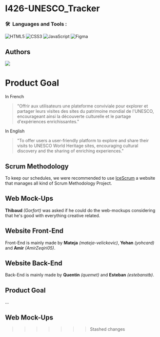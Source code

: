 # I426-UNESCO_Tracker<br>
### 🛠 &nbsp;Languages and Tools :
![HTML5](https://img.shields.io/badge/html5-%23E34F26.svg?&style=for-the-badge&logo=html5&logoColor=white) ![CSS3](https://img.shields.io/badge/css3-%231572B6.svg?&style=for-the-badge&logo=css3&logoColor=white) ![JavaScript](https://img.shields.io/badge/javascript-%23F7DF1E.svg?&style=for-the-badge&logo=javascript&logoColor=black) ![Figma](https://img.shields.io/badge/figma-%23F24E1E.svg?style=for-the-badge&logo=figma&logoColor=white)

## Authors

<a href="https://github.com/gorfort/426-UNESCO/graphs/contributors">
  <img src="https://contrib.rocks/image?repo=estebanstb/426-UNESCO" />
</a>


# Product Goal

In French

> "Offrir aux utilisateurs une plateforme conviviale pour explorer et partager leurs visites des sites du patrimoine mondial de l'UNESCO, encourageant ainsi la découverte culturelle et le partage d'expériences enrichissantes."

In English

> "To offer users a user-friendly platform to explore and share their visits to UNESCO World Heritage sites, encouraging cultural discovery and the sharing of enriching experiences."

## Scrum Methodology

To keep our schedules, we were recommended to use [IceScrum](https://etml.icescrum.com/p/426UNESCO/#/project) a website that manages all kind of Scrum Methodology Project.

## Web Mock-Ups

**Thibaud** _(Gorfort)_ was asked if he could do the web-mockups considering that he's good with everything creative related.

## Website Front-End

Front-End is mainly made by **Mateja** _(mateja-velickovic)_, **Yohan** _(yohcard)_ and **Amir** _(AmirZeqiri05)_.

## Website Back-End

 Back-End is mainly made by **Quentin** _(quemet)_ and **Esteban** _(estebanstb)_.


## Product Goal

...

## Web Mock-Ups

> > > > > > > Stashed changes
